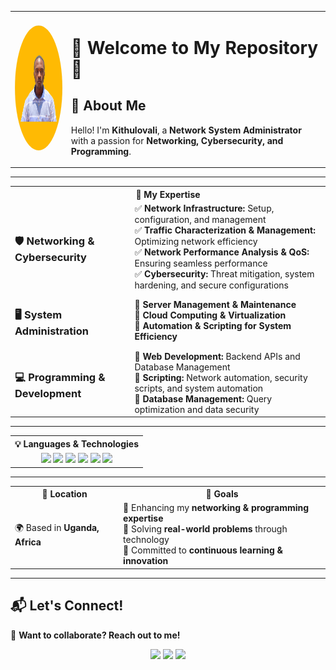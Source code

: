 <table>
  <tr>
    <td>
      <img src="goffart_.jpg" alt="Kithulovali" width="200" height="200" style="border-radius: 50%;">
    </td>
    <td>
      <h1>🌟 Welcome to My Repository 👋</h1>
      <h2>🔹 About Me</h2>
      <p>Hello! I'm <b>Kithulovali</b>, a <b>Network System Administrator</b> with a passion for <b>Networking, Cybersecurity, and Programming</b>.</p>
    </td>
  </tr>
</table>

---

<table>
  <tr>
    <th colspan="2">🚀 My Expertise</th>
  </tr>
  <tr>
    <td><h3>🛡️ Networking & Cybersecurity</h3></td>
    <td>
      ✅ <b>Network Infrastructure:</b> Setup, configuration, and management <br>
      ✅ <b>Traffic Characterization & Management:</b> Optimizing network efficiency <br>
      ✅ <b>Network Performance Analysis & QoS:</b> Ensuring seamless performance <br>
      ✅ <b>Cybersecurity:</b> Threat mitigation, system hardening, and secure configurations
    </td>
  </tr>
  <tr>
    <td><h3>🖥️ System Administration</h3></td>
    <td>
      🔹 <b>Server Management & Maintenance</b> <br>
      🔹 <b>Cloud Computing & Virtualization</b> <br>
      🔹 <b>Automation & Scripting for System Efficiency</b>
    </td>
  </tr>
  <tr>
    <td><h3>💻 Programming & Development</h3></td>
    <td>
      📌 <b>Web Development:</b> Backend APIs and Database Management <br>
      📌 <b>Scripting:</b> Network automation, security scripts, and system automation <br>
      📌 <b>Database Management:</b> Query optimization and data security
    </td>
  </tr>
</table>

---

<table>
  <tr>
    <th colspan="2">💡 Languages & Technologies</th>
  </tr>
  <tr>
    <td colspan="2" align="center">
      <img src="https://img.shields.io/badge/Python-3776AB?style=for-the-badge&logo=python&logoColor=white">
      <img src="https://img.shields.io/badge/Go-00ADD8?style=for-the-badge&logo=go&logoColor=white">
      <img src="https://img.shields.io/badge/JavaScript-F7DF1E?style=for-the-badge&logo=javascript&logoColor=black">
      <img src="https://img.shields.io/badge/Bash-4EAA25?style=for-the-badge&logo=gnubash&logoColor=white">
      <img src="https://img.shields.io/badge/PowerShell-5391FE?style=for-the-badge&logo=powershell&logoColor=white">
      <img src="https://img.shields.io/badge/MySQL-4479A1?style=for-the-badge&logo=mysql&logoColor=white">
    </td>
  </tr>
</table>

---

<table>
  <tr>
    <th>📍 Location</th>
    <th>🎯 Goals</th>
  </tr>
  <tr>
    <td>🌍 Based in <b>Uganda, Africa</b></td>
    <td>
      🎯 Enhancing my <b>networking & programming expertise</b> <br>
      🎯 Solving <b>real-world problems</b> through technology <br>
      🎯 Committed to <b>continuous learning & innovation</b>
    </td>
  </tr>
</table>

---

## 📬 Let's Connect!  
💬 **Want to collaborate? Reach out to me!**  

<p align="center">
  <a href="https://github.com/kithulovali"><img src="https://img.shields.io/badge/GitHub-100000?style=for-the-badge&logo=github&logoColor=white"></a>
  <a href="mailto:kithulovali@gmail.com"><img src="https://img.shields.io/badge/Email-D14836?style=for-the-badge&logo=gmail&logoColor=white"></a>
  <a href="https://linkedin.com/in/linkedin.com/in/jean-marc-goffart-6240b132a"><img src="https://img.shields.io/badge/LinkedIn-0077B5?style=for-the-badge&logo=linkedin&logoColor=white"></a>
</p>
